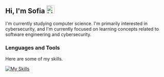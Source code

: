 ## Hi, I'm Sofia <img src="https://raw.githubusercontent.com/Tarikul-Islam-Anik/Animated-Fluent-Emojis/master/Emojis/Smilies/Light%20Blue%20Heart.png" alt="Light Blue Heart" width="25" height="25" />

I'm currently studying computer science. I'm primarily interested in cybersecurity, and I'm currently focused on learning concepts related to software engineering and cybersecurity.


### Lenguages and Tools
Here are some of my skills.

[![My Skills](https://skillicons.dev/icons?i=js,html,css,java,react,docker,c,cpp,git,nestjs,nodejs,postgres,prisma,py,tailwind,ts)](https://skillicons.dev)
<!--
**sofiaignaciab/sofiaignaciab** is a ✨ _special_ ✨ repository because its `README.md` (this file) appears on your GitHub profile.

Here are some ideas to get you started:

- 🔭 I’m currently working on ...
- 🌱 I’m currently learning ...
- 👯 I’m looking to collaborate on ...
- 🤔 I’m looking for help with ...
- 💬 Ask me about ...
- 📫 How to reach me: ...
- 😄 Pronouns: ...
- ⚡ Fun fact: ...
-->
